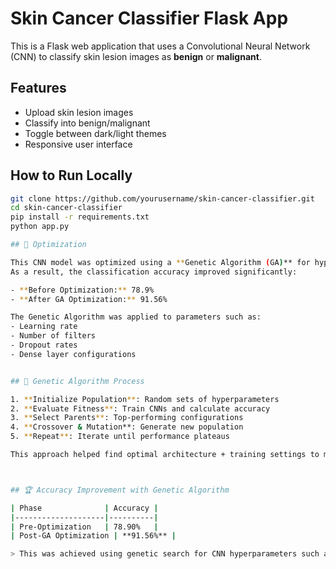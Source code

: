 # Skin Cancer Classifier Flask App

This is a Flask web application that uses a Convolutional Neural Network (CNN) to classify skin lesion images as **benign** or **malignant**.

## Features

- Upload skin lesion images
- Classify into benign/malignant
- Toggle between dark/light themes
- Responsive user interface

## How to Run Locally

```bash
git clone https://github.com/yourusername/skin-cancer-classifier.git
cd skin-cancer-classifier
pip install -r requirements.txt
python app.py

## 🔬 Optimization

This CNN model was optimized using a **Genetic Algorithm (GA)** for hyperparameter tuning and architecture search.  
As a result, the classification accuracy improved significantly:

- **Before Optimization:** 78.9%
- **After GA Optimization:** 91.56%

The Genetic Algorithm was applied to parameters such as:
- Learning rate
- Number of filters
- Dropout rates
- Dense layer configurations


## 🧬 Genetic Algorithm Process

1. **Initialize Population**: Random sets of hyperparameters
2. **Evaluate Fitness**: Train CNNs and calculate accuracy
3. **Select Parents**: Top-performing configurations
4. **Crossover & Mutation**: Generate new population
5. **Repeat**: Iterate until performance plateaus

This approach helped find optimal architecture + training settings to maximize classification performance.



## 🏆 Accuracy Improvement with Genetic Algorithm

| Phase              | Accuracy |
|--------------------|----------|
| Pre-Optimization   | 78.90%   |
| Post-GA Optimization | **91.56%** |

> This was achieved using genetic search for CNN hyperparameters such as dropout rate, number of filters, kernel size, and learning rate.
